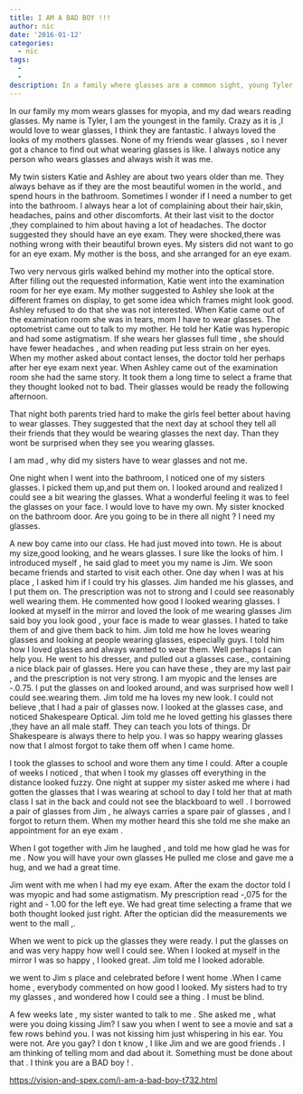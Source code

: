 ```yaml
---
title: I AM A BAD BOY !!!
author: nic
date: '2016-01-12'
categories:
  - nic
tags:
  - 
  - 
description: In a family where glasses are a common sight, young Tyler yearns for a chance to wear them too.
---
```

In our family my mom wears glasses for myopia, and my dad wears reading glasses.
My name is Tyler, I am the youngest in the family.
Crazy as it is ,I would love to wear glasses,  I think they are fantastic.
I always loved the looks of my mothers glasses.
None of my friends wear glasses , so I never got a chance to find out what wearing glasses is like.
I always notice any person who wears glasses and always wish it was me.

My twin sisters  Katie and Ashley are about two years older  than me.
They always behave as if they are the most beautiful women in the world., and spend hours in the bathroom.
Sometimes I wonder if I need a number to get into the bathroom.
I always hear a lot of complaining  about their hair,skin, headaches, pains and other discomforts.
At their last visit to the doctor ,they complained to him about having a lot of  headaches.
The doctor suggested they should have an eye exam.
They were shocked,there was nothing wrong with their beautiful brown eyes.
My sisters did not want to go for an eye exam.
My mother is the boss, and she arranged for an eye exam.

Two very nervous girls walked behind my mother into the optical store.
After filling out the requested information, Katie went into the examination room for her eye exam.
My mother suggested to Ashley she look at the different frames on display, to get some idea which frames might look good.
Ashley refused to do that she was not interested.
When Katie came out of the examination room she was in tears, mom I have to wear glasses.
The optometrist came out to talk to my mother.
He told her Katie was hyperopic and had some astigmatism.
If she wears her glasses full time , she should have fewer headaches , and when reading put less strain on her eyes.
When my mother asked about contact lenses, the doctor told her perhaps after her eye exam next year.
When Ashley came out of the examination room she had the same story.
It took them a long time to select a frame that they thought looked not to bad.
Their glasses would be ready the following afternoon.

That night both parents tried hard to make the girls feel better about having to wear glasses.
They suggested that the next day at school they tell all their friends that they would be wearing  glasses the next day.
Than they wont be surprised when they see you wearing glasses.

I am mad , why did my sisters have to wear glasses and not me.

One night when I went into the bathroom, I noticed one of my sisters glasses.
I picked them up,and put them on.
I looked around and realized I could see a bit wearing the glasses.
What a wonderful feeling it was to feel the glasses on your face.
I would love to have my own.
My sister knocked on the bathroom door.
Are you going to be in there all night ?
I need my glasses.

A new boy came into our class.
He had just moved into town.
He is about my size,good looking, and he wears glasses.
I sure like the looks of him.
I introduced myself , he said glad to meet you my name is Jim.
We soon became friends and started to visit each other.
One day when I was at his place , I asked him if  I could try his glasses.
Jim handed me his glasses, and I put them on.
The prescription was not to strong and I could see reasonably well wearing them.
He commented how good I looked wearing glasses.
I looked at myself in the mirror  and loved the look of me wearing glasses
Jim said boy you look good , your face is made to wear glasses. 
I hated to take them of and give them back to him.
Jim told me how he loves wearing glasses and looking at people wearing glasses, especially guys.
I told him how I loved  glasses and always wanted to wear them.
Well perhaps I can help you.
He went to his dresser, and pulled out a glasses case., containing a nice black pair of glasses.
Here you can have these , they are my last pair , and the prescription is not very strong.
I am myopic and the lenses are -.0.75.
I put the glasses on and looked around, and was surprised how well I could see.wearing them.
Jim told me ha loves my new look.
I could not believe ,that I had a pair of glasses now.
I looked at the glasses case, and noticed Shakespeare Optical.
Jim told me he loved getting his glasses there ,they have an all male staff.
They can teach you lots of things.
Dr Shakespeare is always there to help you.
I was so happy wearing glasses now that I almost forgot to take them off when I came home.

I took the glasses to school and wore them any time I could.
After a couple of weeks I noticed , that when I took my glasses off everything in the distance looked fuzzy.
One night at supper my sister asked me where i had gotten the glasses that I was wearing at school to day
I told her that at math class I sat in the back and could not see the blackboard to well .
I borrowed a pair of glasses  from Jim , he always carries a spare pair of glasses , and I forgot to return them.
When my mother heard this she told me she make an appointment for an eye exam .

When I got together with Jim he laughed , and told me how glad he was for me .
Now you will have your own glasses
He pulled me close and gave me a hug, and we had a great time.

Jim went with me when I had my eye exam.
After the exam the doctor told I was myopic and had some astigmatism.
My prescription read -,075 for the right and - 1.00 for the left eye.
We had  great time selecting a frame that we both thought looked just right.
After the optician did the measurements we went to the mall ,.

When we went to pick up the glasses they were ready.
I put the glasses on and was very happy how well I could see.
When I looked at myself in the mirror I was so happy , I looked great.
Jim told me I looked adorable.

we went to Jim s place and celebrated before I went home
.When I came home , everybody commented on how good I looked.
 My sisters had to try my glasses , and wondered how I could see a thing  . I must be blind.

A few weeks late , my sister wanted to talk to me .
She asked me , what were you doing kissing Jim?
I saw you when I went to see a movie and sat a few rows behind you.
I was not kissing him just whispering in his ear.
You were not. Are you gay?
I don t know , I like Jim and we are good friends .
I am thinking of telling mom and dad about it.
Something must be done about that .
I think  you are a BAD boy !
.

https://vision-and-spex.com/i-am-a-bad-boy-t732.html